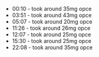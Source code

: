 * 00:10 - took around 35mg opce
* 03:51 - took around 43mg opce
* 05:07 - took around 20mg opce
* 11:26 - took around 26mg opce
* 12:07 - took around 25mg opce 
* 15:30 - took around 25mg opce
* 22:08 - took around 35mg opce